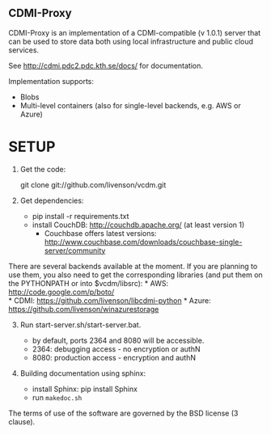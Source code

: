 CDMI-Proxy
----------

CDMI-Proxy is an implementation of a CDMI-compatible (v 1.0.1) server that can be 
used to store data both using local infrastructure and public cloud services.

See http://cdmi.pdc2.pdc.kth.se/docs/ for documentation.

Implementation supports:
 * Blobs
 * Multi-level containers (also for single-level backends, e.g. AWS or Azure)

SETUP
=====
 1. Get the code: 

    git clone git://github.com/livenson/vcdm.git

 2. Get dependencies:
    * pip install -r requirements.txt
    * install CouchDB: http://couchdb.apache.org/  (at least version 1) 
      * Couchbase offers latest versions:  http://www.couchbase.com/downloads/couchbase-single-server/community

There are several backends available at the moment. If you are planning to use them, you also need to get the
corresponding libraries (and put them on the PYTHONPATH or into $vcdm/libsrc):
    * AWS: http://code.google.com/p/boto/	
    * CDMI: https://github.com/livenson/libcdmi-python
    * Azure: https://github.com/livenson/winazurestorage

 3. Run start-server.sh/start-server.bat.
    * by default, ports 2364 and 8080 will be accessible.
    * 2364: debugging access - no encryption or authN
    * 8080: production access - encryption and authN

 4. Building documentation using sphinx:
    * install Sphinx: pip install Sphinx
    * run `makedoc.sh`

The terms of use of the software are governed by the BSD license (3 clause).
